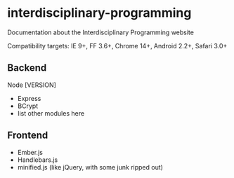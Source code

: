 interdisciplinary-programming
============================

Documentation about the Interdisciplinary Programming website

Compatibility targets: IE 9+, FF 3.6+, Chrome 14+, Android 2.2+, Safari 3.0+

Backend
-------

Node [VERSION]

- Express
- BCrypt
- list other modules here


Frontend
--------

- Ember.js
- Handlebars.js
- minified.js (like jQuery, with some junk ripped out)


